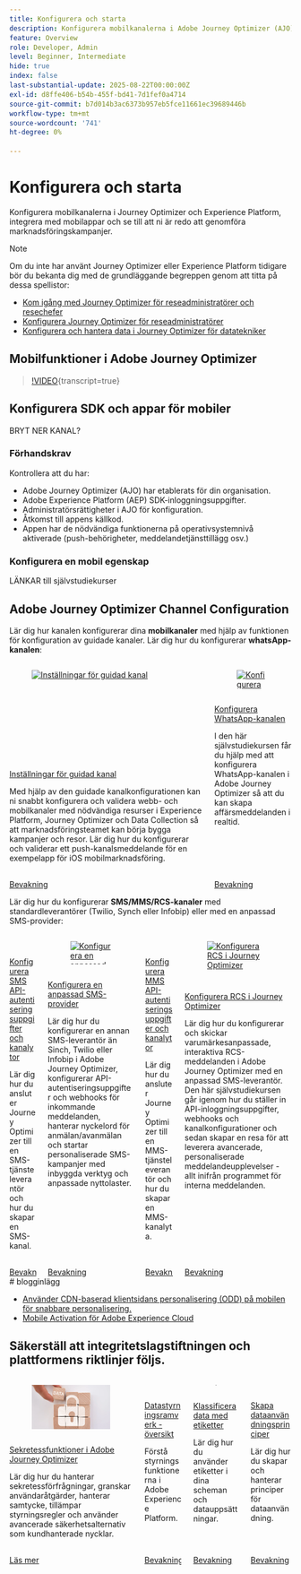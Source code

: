 ```yaml
---
title: Konfigurera och starta
description: Konfigurera mobilkanalerna i Adobe Journey Optimizer (AJO) och Adobe Experience Platform (AEP), integrera med mobilappar och se till att ni är redo att genomföra marknadsföringskampanjer.
feature: Overview
role: Developer, Admin
level: Beginner, Intermediate
hide: true
index: false
last-substantial-update: 2025-08-22T00:00:00Z
exl-id: d8ffe406-b54b-455f-bd41-7d1fef0a4714
source-git-commit: b7d014b3ac6373b957eb5fce11661ec39689446b
workflow-type: tm+mt
source-wordcount: '741'
ht-degree: 0%

---
```


# Konfigurera och starta

Konfigurera mobilkanalerna i Journey Optimizer och Experience Platform, integrera med mobilappar och se till att ni är redo att genomföra marknadsföringskampanjer.

>[!NOTE]
>
>Om du inte har använt Journey Optimizer eller Experience Platform tidigare bör du bekanta dig med de grundläggande begreppen genom att titta på dessa spellistor:
>
>* [Kom igång med Journey Optimizer för reseadministratörer och resechefer](https://experienceleague.adobe.com/sv/playlists/journey-optimizer-getting-started-for-journey-administrators-and-managers)
>* [Konfigurera Journey Optimizer för reseadministratörer](https://experienceleague.adobe.com/sv/playlists/journey-optimizer-configure-journey-optimizer-for-administrators)
>* [Konfigurera och hantera data i Journey Optimizer för datatekniker](https://experienceleague.adobe.com/sv/playlists/journey-optimizer-configure-and-manage-data-for-data-engineers)


## Mobilfunktioner i Adobe Journey Optimizer

>[!VIDEO](https://video.tv.adobe.com/v/342103?quality=12&learn=on){transcript=true}

## Konfigurera SDK och appar för mobiler

BRYT NER KANAL?

### Förhandskrav

Kontrollera att du har:

* Adobe Journey Optimizer (AJO) har etablerats för din organisation.
* Adobe Experience Platform (AEP) SDK-inloggningsuppgifter.
* Administratörsrättigheter i AJO för konfiguration.
* Åtkomst till appens källkod.
* Appen har de nödvändiga funktionerna på operativsystemnivå aktiverade (push-behörigheter, meddelandetjänsttillägg osv.)

### Konfigurera en mobil egenskap

LÄNKAR till självstudiekurser


## Adobe Journey Optimizer Channel Configuration

Lär dig hur kanalen konfigurerar dina **mobilkanaler** med hjälp av funktionen för konfiguration av guidade kanaler. Lär dig hur du konfigurerar **whatsApp-kanalen**:

<!-- CARDS
* https://experienceleague.adobe.com/sv/docs/journey-optimizer-learn/tutorials/configuration/channel-configuration/web-and-mobile-channels/guided-channel-setup
* https://experienceleague.adobe.com/sv/docs/journey-optimizer-learn/tutorials/configuration/channel-configuration/whatsapp-channel/set-up-whatsapp-channel
-->
<!-- START CARDS HTML - DO NOT MODIFY BY HAND -->
<div class="columns">
    <div class="column is-half-tablet is-half-desktop is-one-third-widescreen" aria-label="Guided channel setup">
        <div class="card" style="height: 100%; display: flex; flex-direction: column; height: 100%;">
            <div class="card-image">
                <figure class="image x-is-16by9">
                    <a href="https://experienceleague.adobe.com/sv/docs/journey-optimizer-learn/tutorials/configuration/channel-configuration/web-and-mobile-channels/guided-channel-setup" title="Inställningar för guidad kanal" target="_blank" rel="referrer">
                        <img class="is-bordered-r-small" src="https://video.tv.adobe.com/v/3433053/?format=jpeg&nocache=1755888511558" alt="Inställningar för guidad kanal"
                             style="width: 100%; aspect-ratio: 16 / 9; object-fit: cover; overflow: hidden; display: block; margin: auto;">
                    </a>
                </figure>
            </div>
            <div class="card-content is-padded-small" style="display: flex; flex-direction: column; flex-grow: 1; justify-content: space-between;">
                <div class="top-card-content">
                    <p class="headline is-size-6 has-text-weight-bold">
                        <a href="https://experienceleague.adobe.com/sv/docs/journey-optimizer-learn/tutorials/configuration/channel-configuration/web-and-mobile-channels/guided-channel-setup" target="_blank" rel="referrer" title="Inställningar för guidad kanal">Inställningar för guidad kanal</a>
                    </p>
                    <p class="is-size-6">Med hjälp av den guidade kanalkonfigurationen kan ni snabbt konfigurera och validera webb- och mobilkanaler med nödvändiga resurser i Experience Platform, Journey Optimizer och Data Collection så att marknadsföringsteamet kan börja bygga kampanjer och resor. Lär dig hur du konfigurerar och validerar ett push-kanalsmeddelande för en exempelapp för iOS mobilmarknadsföring.</p>
                </div>
                <a href="https://experienceleague.adobe.com/sv/docs/journey-optimizer-learn/tutorials/configuration/channel-configuration/web-and-mobile-channels/guided-channel-setup" target="_blank" rel="referrer" class="spectrum-Button spectrum-Button--outline spectrum-Button--primary spectrum-Button--sizeM" style="align-self: flex-start; margin-top: 1rem;">
                    <span class="spectrum-Button-label has-no-wrap has-text-weight-bold">Bevakning</span>
                </a>
            </div>
        </div>
    </div>
    <div class="column is-half-tablet is-half-desktop is-one-third-widescreen" aria-label="Set up the WhatsApp channel">
        <div class="card" style="height: 100%; display: flex; flex-direction: column; height: 100%;">
            <div class="card-image">
                <figure class="image x-is-16by9">
                    <a href="https://experienceleague.adobe.com/sv/docs/journey-optimizer-learn/tutorials/configuration/channel-configuration/whatsapp-channel/set-up-whatsapp-channel" title="Konfigurera WhatsApp-kanalen" target="_blank" rel="referrer">
                        <img class="is-bordered-r-small" src="https://video.tv.adobe.com/v/3470268/?format=jpeg&nocache=1755888511569" alt="Konfigurera WhatsApp-kanalen"
                             style="width: 100%; aspect-ratio: 16 / 9; object-fit: cover; overflow: hidden; display: block; margin: auto;">
                    </a>
                </figure>
            </div>
            <div class="card-content is-padded-small" style="display: flex; flex-direction: column; flex-grow: 1; justify-content: space-between;">
                <div class="top-card-content">
                    <p class="headline is-size-6 has-text-weight-bold">
                        <a href="https://experienceleague.adobe.com/sv/docs/journey-optimizer-learn/tutorials/configuration/channel-configuration/whatsapp-channel/set-up-whatsapp-channel" target="_blank" rel="referrer" title="Konfigurera WhatsApp-kanalen">Konfigurera WhatsApp-kanalen</a>
                    </p>
                    <p class="is-size-6">I den här självstudiekursen får du hjälp med att konfigurera WhatsApp-kanalen i Adobe Journey Optimizer så att du kan skapa affärsmeddelanden i realtid.</p>
                </div>
                <a href="https://experienceleague.adobe.com/sv/docs/journey-optimizer-learn/tutorials/configuration/channel-configuration/whatsapp-channel/set-up-whatsapp-channel" target="_blank" rel="referrer" class="spectrum-Button spectrum-Button--outline spectrum-Button--primary spectrum-Button--sizeM" style="align-self: flex-start; margin-top: 1rem;">
                    <span class="spectrum-Button-label has-no-wrap has-text-weight-bold">Bevakning</span>
                </a>
            </div>
        </div>
    </div>
</div>
<!-- END CARDS HTML - DO NOT MODIFY BY HAND -->


Lär dig hur du konfigurerar **SMS/MMS/RCS-kanaler** med standardleverantörer (Twilio, Synch eller Infobip) eller med en anpassad SMS-provider:

<!-- CARDS
* https://experienceleague.adobe.com/sv/docs/journey-optimizer-learn/tutorials/configuration/channel-configuration/sms-mms-channel/set-up-sms-channel
* https://experienceleague.adobe.com/sv/docs/journey-optimizer-learn/tutorials/configuration/channel-configuration/sms-mms-channel/configure-custom-sms-provider
* https://experienceleague.adobe.com/sv/docs/journey-optimizer-learn/tutorials/configuration/channel-configuration/sms-mms-channel/configure-mms-api-credentials-and-channel-surfaces
* https://experienceleague.adobe.com/sv/docs/journey-optimizer-learn/tutorials/configuration/channel-configuration/sms-mms-channel/set-up-rcs
-->
<!-- START CARDS HTML - DO NOT MODIFY BY HAND -->
<div class="columns">
    <div class="column is-half-tablet is-half-desktop is-one-third-widescreen" aria-label="Configure SMS API credentials and channel surfaces">
        <div class="card" style="height: 100%; display: flex; flex-direction: column; height: 100%;">
            <div class="card-image">
                <figure class="image x-is-16by9">
                    <a href="https://experienceleague.adobe.com/sv/docs/journey-optimizer-learn/tutorials/configuration/channel-configuration/sms-mms-channel/set-up-sms-channel" title="Konfigurera SMS API-autentiseringsuppgifter och kanalytor" target="_blank" rel="referrer">
                        <img class="is-bordered-r-small" src="https://video.tv.adobe.com/v/3413355?format=jpeg&nocache=1755888512031" alt="Konfigurera SMS API-autentiseringsuppgifter och kanalytor"
                             style="width: 100%; aspect-ratio: 16 / 9; object-fit: cover; overflow: hidden; display: block; margin: auto;">
                    </a>
                </figure>
            </div>
            <div class="card-content is-padded-small" style="display: flex; flex-direction: column; flex-grow: 1; justify-content: space-between;">
                <div class="top-card-content">
                    <p class="headline is-size-6 has-text-weight-bold">
                        <a href="https://experienceleague.adobe.com/sv/docs/journey-optimizer-learn/tutorials/configuration/channel-configuration/sms-mms-channel/set-up-sms-channel" target="_blank" rel="referrer" title="Konfigurera SMS API-autentiseringsuppgifter och kanalytor">Konfigurera SMS API-autentiseringsuppgifter och kanalytor</a>
                    </p>
                    <p class="is-size-6">Lär dig hur du ansluter Journey Optimizer till en SMS-tjänsteleverantör och hur du skapar en SMS-kanal.</p>
                </div>
                <a href="https://experienceleague.adobe.com/sv/docs/journey-optimizer-learn/tutorials/configuration/channel-configuration/sms-mms-channel/set-up-sms-channel" target="_blank" rel="referrer" class="spectrum-Button spectrum-Button--outline spectrum-Button--primary spectrum-Button--sizeM" style="align-self: flex-start; margin-top: 1rem;">
                    <span class="spectrum-Button-label has-no-wrap has-text-weight-bold">Bevakning</span>
                </a>
            </div>
        </div>
    </div>
    <div class="column is-half-tablet is-half-desktop is-one-third-widescreen" aria-label="Configure a custom SMS provider">
        <div class="card" style="height: 100%; display: flex; flex-direction: column; height: 100%;">
            <div class="card-image">
                <figure class="image x-is-16by9">
                    <a href="https://experienceleague.adobe.com/sv/docs/journey-optimizer-learn/tutorials/configuration/channel-configuration/sms-mms-channel/configure-custom-sms-provider" title="Konfigurera en anpassad SMS-provider" target="_blank" rel="referrer">
                        <img class="is-bordered-r-small" src="https://video.tv.adobe.com/v/3431625/?format=jpeg&nocache=1755888512068" alt="Konfigurera en anpassad SMS-provider"
                             style="width: 100%; aspect-ratio: 16 / 9; object-fit: cover; overflow: hidden; display: block; margin: auto;">
                    </a>
                </figure>
            </div>
            <div class="card-content is-padded-small" style="display: flex; flex-direction: column; flex-grow: 1; justify-content: space-between;">
                <div class="top-card-content">
                    <p class="headline is-size-6 has-text-weight-bold">
                        <a href="https://experienceleague.adobe.com/sv/docs/journey-optimizer-learn/tutorials/configuration/channel-configuration/sms-mms-channel/configure-custom-sms-provider" target="_blank" rel="referrer" title="Konfigurera en anpassad SMS-provider">Konfigurera en anpassad SMS-provider</a>
                    </p>
                    <p class="is-size-6">Lär dig hur du konfigurerar en annan SMS-leverantör än Sinch, Twilio eller Infobip i Adobe Journey Optimizer, konfigurerar API-autentiseringsuppgifter och webhooks för inkommande meddelanden, hanterar nyckelord för anmälan/avanmälan och startar personaliserade SMS-kampanjer med inbyggda verktyg och anpassade nyttolaster.</p>
                </div>
                <a href="https://experienceleague.adobe.com/sv/docs/journey-optimizer-learn/tutorials/configuration/channel-configuration/sms-mms-channel/configure-custom-sms-provider" target="_blank" rel="referrer" class="spectrum-Button spectrum-Button--outline spectrum-Button--primary spectrum-Button--sizeM" style="align-self: flex-start; margin-top: 1rem;">
                    <span class="spectrum-Button-label has-no-wrap has-text-weight-bold">Bevakning</span>
                </a>
            </div>
        </div>
    </div>
    <div class="column is-half-tablet is-half-desktop is-one-third-widescreen" aria-label="Configure MMS API credentials and channel surfaces">
        <div class="card" style="height: 100%; display: flex; flex-direction: column; height: 100%;">
            <div class="card-image">
                <figure class="image x-is-16by9">
                    <a href="https://experienceleague.adobe.com/sv/docs/journey-optimizer-learn/tutorials/configuration/channel-configuration/sms-mms-channel/configure-mms-api-credentials-and-channel-surfaces" title="Konfigurera MMS API-autentiseringsuppgifter och kanalytor" target="_blank" rel="referrer">
                        <img class="is-bordered-r-small" src="https://video.tv.adobe.com/v/3428872/?format=jpeg&nocache=1755888512061" alt="Konfigurera MMS API-autentiseringsuppgifter och kanalytor"
                             style="width: 100%; aspect-ratio: 16 / 9; object-fit: cover; overflow: hidden; display: block; margin: auto;">
                    </a>
                </figure>
            </div>
            <div class="card-content is-padded-small" style="display: flex; flex-direction: column; flex-grow: 1; justify-content: space-between;">
                <div class="top-card-content">
                    <p class="headline is-size-6 has-text-weight-bold">
                        <a href="https://experienceleague.adobe.com/sv/docs/journey-optimizer-learn/tutorials/configuration/channel-configuration/sms-mms-channel/configure-mms-api-credentials-and-channel-surfaces" target="_blank" rel="referrer" title="Konfigurera MMS API-autentiseringsuppgifter och kanalytor">Konfigurera MMS API-autentiseringsuppgifter och kanalytor</a>
                    </p>
                    <p class="is-size-6">Lär dig hur du ansluter Journey Optimizer till en MMS-tjänsteleverantör och hur du skapar en MMS-kanalyta.</p>
                </div>
                <a href="https://experienceleague.adobe.com/sv/docs/journey-optimizer-learn/tutorials/configuration/channel-configuration/sms-mms-channel/configure-mms-api-credentials-and-channel-surfaces" target="_blank" rel="referrer" class="spectrum-Button spectrum-Button--outline spectrum-Button--primary spectrum-Button--sizeM" style="align-self: flex-start; margin-top: 1rem;">
                    <span class="spectrum-Button-label has-no-wrap has-text-weight-bold">Bevakning</span>
                </a>
            </div>
        </div>
    </div>
    <div class="column is-half-tablet is-half-desktop is-one-third-widescreen" aria-label="Set up RCS in Journey Optimizer">
        <div class="card" style="height: 100%; display: flex; flex-direction: column; height: 100%;">
            <div class="card-image">
                <figure class="image x-is-16by9">
                    <a href="https://experienceleague.adobe.com/sv/docs/journey-optimizer-learn/tutorials/configuration/channel-configuration/sms-mms-channel/set-up-rcs" title="Konfigurera RCS i Journey Optimizer" target="_blank" rel="referrer">
                        <img class="is-bordered-r-small" src="https://video.tv.adobe.com/v/3464755/?format=jpeg&nocache=1755888512073" alt="Konfigurera RCS i Journey Optimizer"
                             style="width: 100%; aspect-ratio: 16 / 9; object-fit: cover; overflow: hidden; display: block; margin: auto;">
                    </a>
                </figure>
            </div>
            <div class="card-content is-padded-small" style="display: flex; flex-direction: column; flex-grow: 1; justify-content: space-between;">
                <div class="top-card-content">
                    <p class="headline is-size-6 has-text-weight-bold">
                        <a href="https://experienceleague.adobe.com/sv/docs/journey-optimizer-learn/tutorials/configuration/channel-configuration/sms-mms-channel/set-up-rcs" target="_blank" rel="referrer" title="Konfigurera RCS i Journey Optimizer">Konfigurera RCS i Journey Optimizer</a>
                    </p>
                    <p class="is-size-6">Lär dig hur du konfigurerar och skickar varumärkesanpassade, interaktiva RCS-meddelanden i Adobe Journey Optimizer med en anpassad SMS-leverantör. Den här självstudiekursen går igenom hur du ställer in API-inloggningsuppgifter, webhooks och kanalkonfigurationer och sedan skapar en resa för att leverera avancerade, personaliserade meddelandeupplevelser - allt inifrån programmet för interna meddelanden.</p>
                </div>
                <a href="https://experienceleague.adobe.com/sv/docs/journey-optimizer-learn/tutorials/configuration/channel-configuration/sms-mms-channel/set-up-rcs" target="_blank" rel="referrer" class="spectrum-Button spectrum-Button--outline spectrum-Button--primary spectrum-Button--sizeM" style="align-self: flex-start; margin-top: 1rem;">
                    <span class="spectrum-Button-label has-no-wrap has-text-weight-bold">Bevakning</span>
                </a>
            </div>
        </div>
    </div>
</div>
<!-- END CARDS HTML - DO NOT MODIFY BY HAND -->
&#x200B;# blogginlägg

* [Använder CDN-baserad klientsidans personalisering (ODD) på mobilen för snabbare personalisering.](https://experienceleaguecommunities.adobe.com/t5/journey-optimizer-blogs/using-cdn-based-client-side-personalization-odd-on-mobile-for/ba-p/761626)
* [Mobile Activation för Adobe Experience Cloud](https://experienceleaguecommunities.adobe.com/t5/adobe-target-blogs/mobile-activation-for-adobe-experience-cloud/ba-p/541595)

## Säkerställ att integritetslagstiftningen och plattformens riktlinjer följs.

<!-- CARDS
* https://experienceleague.adobe.com/sv/docs/journey-optimizer/using/privacy/privacy-landing-page{image=../mobile-learning-hub/assets/privacy.webp}{title = Privacy Features in Adobe Journey Optimizer}{description = Learn how to process privacy requests, audit user actions, manage consent, apply governance rules, and leverage advanced security options like Customer Managed Keys.}
* https://experienceleague.adobe.com/sv/docs/journey-optimizer-learn/tutorials/data-governance-and-privacy/data-governance-framework
* https://experienceleague.adobe.com/sv/docs/journey-optimizer-learn/tutorials/data-governance-and-privacy/classify-data-using-lables{cta = Watch}
* https://experienceleague.adobe.com/sv/docs/journey-optimizer-learn/tutorials/data-governance-and-privacy/create-data-usage-policies
-->
<!-- START CARDS HTML - DO NOT MODIFY BY HAND -->
<div class="columns">
    <div class="column is-half-tablet is-half-desktop is-one-third-widescreen" aria-label="Privacy Features in Adobe Journey Optimizer">
        <div class="card" style="height: 100%; display: flex; flex-direction: column; height: 100%;">
            <div class="card-image">
                <figure class="image x-is-16by9">
                    <a href="https://experienceleague.adobe.com/sv/docs/journey-optimizer/using/privacy/privacy-landing-page" title="Sekretessfunktioner i Adobe Journey Optimizer" target="_blank" rel="referrer">
                        <img class="is-bordered-r-small" src="../mobile-learning-hub/assets/privacy.webp" alt="Sekretessfunktioner i Adobe Journey Optimizer"
                             style="width: 100%; aspect-ratio: 16 / 9; object-fit: cover; overflow: hidden; display: block; margin: auto;">
                    </a>
                </figure>
            </div>
            <div class="card-content is-padded-small" style="display: flex; flex-direction: column; flex-grow: 1; justify-content: space-between;">
                <div class="top-card-content">
                    <p class="headline is-size-6 has-text-weight-bold">
                        <a href="https://experienceleague.adobe.com/sv/docs/journey-optimizer/using/privacy/privacy-landing-page" target="_blank" rel="referrer" title="Sekretessfunktioner i Adobe Journey Optimizer">Sekretessfunktioner i Adobe Journey Optimizer</a>
                    </p>
                    <p class="is-size-6">Lär dig hur du hanterar sekretessförfrågningar, granskar användaråtgärder, hanterar samtycke, tillämpar styrningsregler och använder avancerade säkerhetsalternativ som kundhanterade nycklar.</p>
                </div>
                <a href="https://experienceleague.adobe.com/sv/docs/journey-optimizer/using/privacy/privacy-landing-page" target="_blank" rel="referrer" class="spectrum-Button spectrum-Button--outline spectrum-Button--primary spectrum-Button--sizeM" style="align-self: flex-start; margin-top: 1rem;">
                    <span class="spectrum-Button-label has-no-wrap has-text-weight-bold">Läs mer</span>
                </a>
            </div>
        </div>
    </div>
    <div class="column is-half-tablet is-half-desktop is-one-third-widescreen" aria-label="Data Governance Framework Overview">
        <div class="card" style="height: 100%; display: flex; flex-direction: column; height: 100%;">
            <div class="card-image">
                <figure class="image x-is-16by9">
                    <a href="https://experienceleague.adobe.com/sv/docs/journey-optimizer-learn/tutorials/data-governance-and-privacy/data-governance-framework" title="Datastyrningsramverk - översikt" target="_blank" rel="referrer">
                        <img class="is-bordered-r-small" src="https://video.tv.adobe.com/v/29708/?format=jpeg&nocache=1755888512557" alt="Datastyrningsramverk - översikt"
                             style="width: 100%; aspect-ratio: 16 / 9; object-fit: cover; overflow: hidden; display: block; margin: auto;">
                    </a>
                </figure>
            </div>
            <div class="card-content is-padded-small" style="display: flex; flex-direction: column; flex-grow: 1; justify-content: space-between;">
                <div class="top-card-content">
                    <p class="headline is-size-6 has-text-weight-bold">
                        <a href="https://experienceleague.adobe.com/sv/docs/journey-optimizer-learn/tutorials/data-governance-and-privacy/data-governance-framework" target="_blank" rel="referrer" title="Datastyrningsramverk - översikt">Datastyrningsramverk - översikt</a>
                    </p>
                    <p class="is-size-6">Förstå styrningsfunktionerna i Adobe Experience Platform.</p>
                </div>
                <a href="https://experienceleague.adobe.com/sv/docs/journey-optimizer-learn/tutorials/data-governance-and-privacy/data-governance-framework" target="_blank" rel="referrer" class="spectrum-Button spectrum-Button--outline spectrum-Button--primary spectrum-Button--sizeM" style="align-self: flex-start; margin-top: 1rem;">
                    <span class="spectrum-Button-label has-no-wrap has-text-weight-bold">Bevakning</span>
                </a>
            </div>
        </div>
    </div>
    <div class="column is-half-tablet is-half-desktop is-one-third-widescreen" aria-label="Classify data using labels">
        <div class="card" style="height: 100%; display: flex; flex-direction: column; height: 100%;">
            <div class="card-image">
                <figure class="image x-is-16by9">
                    <a href="https://experienceleague.adobe.com/sv/docs/journey-optimizer-learn/tutorials/data-governance-and-privacy/classify-data-using-lables" title="Klassificera data med etiketter" target="_blank" rel="referrer">
                        <img class="is-bordered-r-small" src="https://video.tv.adobe.com/v/29709?format=jpeg&nocache=1755888512540" alt="Klassificera data med etiketter"
                             style="width: 100%; aspect-ratio: 16 / 9; object-fit: cover; overflow: hidden; display: block; margin: auto;">
                    </a>
                </figure>
            </div>
            <div class="card-content is-padded-small" style="display: flex; flex-direction: column; flex-grow: 1; justify-content: space-between;">
                <div class="top-card-content">
                    <p class="headline is-size-6 has-text-weight-bold">
                        <a href="https://experienceleague.adobe.com/sv/docs/journey-optimizer-learn/tutorials/data-governance-and-privacy/classify-data-using-lables" target="_blank" rel="referrer" title="Klassificera data med etiketter">Klassificera data med etiketter</a>
                    </p>
                    <p class="is-size-6">Lär dig hur du använder etiketter i dina scheman och datauppsättningar.</p>
                </div>
                <a href="https://experienceleague.adobe.com/sv/docs/journey-optimizer-learn/tutorials/data-governance-and-privacy/classify-data-using-lables" target="_blank" rel="referrer" class="spectrum-Button spectrum-Button--outline spectrum-Button--primary spectrum-Button--sizeM" style="align-self: flex-start; margin-top: 1rem;">
                    <span class="spectrum-Button-label has-no-wrap has-text-weight-bold">Bevakning</span>
                </a>
            </div>
        </div>
    </div>
    <div class="column is-half-tablet is-half-desktop is-one-third-widescreen" aria-label="Create Data Usage Policies">
        <div class="card" style="height: 100%; display: flex; flex-direction: column; height: 100%;">
            <div class="card-image">
                <figure class="image x-is-16by9">
                    <a href="https://experienceleague.adobe.com/sv/docs/journey-optimizer-learn/tutorials/data-governance-and-privacy/create-data-usage-policies" title="Skapa dataanvändningsprinciper" target="_blank" rel="referrer">
                        <img class="is-bordered-r-small" src="https://video.tv.adobe.com/v/32977/?format=jpeg&nocache=1755888512550" alt="Skapa dataanvändningsprinciper"
                             style="width: 100%; aspect-ratio: 16 / 9; object-fit: cover; overflow: hidden; display: block; margin: auto;">
                    </a>
                </figure>
            </div>
            <div class="card-content is-padded-small" style="display: flex; flex-direction: column; flex-grow: 1; justify-content: space-between;">
                <div class="top-card-content">
                    <p class="headline is-size-6 has-text-weight-bold">
                        <a href="https://experienceleague.adobe.com/sv/docs/journey-optimizer-learn/tutorials/data-governance-and-privacy/create-data-usage-policies" target="_blank" rel="referrer" title="Skapa dataanvändningsprinciper">Skapa dataanvändningsprinciper</a>
                    </p>
                    <p class="is-size-6">Lär dig hur du skapar och hanterar principer för dataanvändning.</p>
                </div>
                <a href="https://experienceleague.adobe.com/sv/docs/journey-optimizer-learn/tutorials/data-governance-and-privacy/create-data-usage-policies" target="_blank" rel="referrer" class="spectrum-Button spectrum-Button--outline spectrum-Button--primary spectrum-Button--sizeM" style="align-self: flex-start; margin-top: 1rem;">
                    <span class="spectrum-Button-label has-no-wrap has-text-weight-bold">Bevakning</span>
                </a>
            </div>
        </div>
    </div>
</div>
<!-- END CARDS HTML - DO NOT MODIFY BY HAND -->
